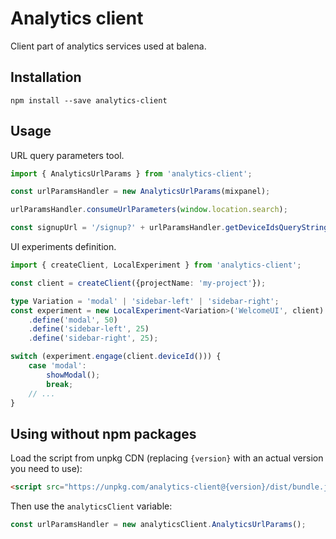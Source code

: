 Analytics client
================

Client part of analytics services used at balena.

## Installation

```
npm install --save analytics-client
```

## Usage

URL query parameters tool.

```typescript
import { AnalyticsUrlParams } from 'analytics-client';

const urlParamsHandler = new AnalyticsUrlParams(mixpanel);

urlParamsHandler.consumeUrlParameters(window.location.search);

const signupUrl = '/signup?' + urlParamsHandler.getDeviceIdsQueryString();
```

UI experiments definition.
```typescript
import { createClient, LocalExperiment } from 'analytics-client';

const client = createClient({projectName: 'my-project'});

type Variation = 'modal' | 'sidebar-left' | 'sidebar-right';
const experiment = new LocalExperiment<Variation>('WelcomeUI', client)
    .define('modal', 50)
    .define('sidebar-left', 25)
    .define('sidebar-right', 25);

switch (experiment.engage(client.deviceId())) {
    case 'modal':
        showModal();
        break;
    // ...
}
```


## Using without npm packages

Load the script from unpkg CDN (replacing `{version}` with an actual version you need to use):
```html
<script src="https://unpkg.com/analytics-client@{version}/dist/bundle.js"></script>
```
Then use the `analyticsClient` variable:
```js
const urlParamsHandler = new analyticsClient.AnalyticsUrlParams();
```
